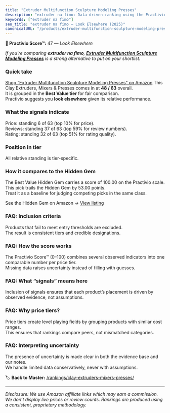 ```yaml
---
title: "Extruder Multifunction Sculpture Modeling Presses"
description: "extruder na fimo: Data-driven ranking using the Practivio Score™. Positioned by quality, value, demand, findability, momentum."
keywords: ["extruder na fimo"]
seo_title: "extruder na fimo — Look Elsewhere (2025)"
canonicalURL: "/products/extruder-multifunction-sculpture-modeling-presses-B0F48SCSDZ/"
---
```


**🚫 Practivio Score™:** 47 — _Look Elsewhere_


*If you're comparing **extruder na fimo**, **[Extruder Multifunction Sculpture Modeling Presses](https://www.amazon.com/dp/B0F48SCSDZ?tag=practivio-20)** is a strong alternative to put on your shortlist.*
### Quick take
[Shop “Extruder Multifunction Sculpture Modeling Presses” on Amazon](https://www.amazon.com/dp/B0F48SCSDZ?tag=practivio-20)
This Clay Extruders, Mixers & Presses comes in at **48 / 63** overall.  
It is grouped in the **Best Value tier** for fair comparison.  
Practivio suggests you **look elsewhere** given its relative performance.

### What the signals indicate
Price: standing 6 of 63 (top 10% for price).  
Reviews: standing 37 of 63 (top 59% for review numbers).  
Rating: standing 32 of 63 (top 51% for rating quality).  

### Position in tier
All relative standing is tier-specific.

### How it compares to the Hidden Gem
The Best Value Hidden Gem carries a score of 100.00 on the Practivio scale.  
This pick trails the Hidden Gem by 53.00 points.  
Treat it as a baseline for judging competing picks in the same class.  

See the Hidden Gem on Amazon → [View listing](https://www.amazon.com/dp/B072MJQYWS?tag=practivio-20)

### FAQ: Inclusion criteria
Products that fail to meet entry thresholds are excluded.  
The result is consistent tiers and credible designations.

### FAQ: How the score works
The Practivio Score™ (0–100) combines several observed indicators into one comparable number per price tier.  
Missing data raises uncertainty instead of filling with guesses.

### FAQ: What “signals” means here
Inclusion of signals ensures that each product’s placement is driven by observed evidence, not assumptions.

### FAQ: Why price tiers?
Price tiers create level playing fields by grouping products with similar cost ranges.  
This ensures that rankings compare peers, not mismatched categories.

### FAQ: Interpreting uncertainty
The presence of uncertainty is made clear in both the evidence base and our notes.  
We handle limited data conservatively, never with assumptions.


🏷️ **Back to Master:** [/rankings/clay-extruders-mixers-presses/](/rankings/clay-extruders-mixers-presses/)

---
_Disclosure: We use Amazon affiliate links which may earn a commission. We don’t display live prices or review counts. Rankings are produced using a consistent, proprietary methodology._
